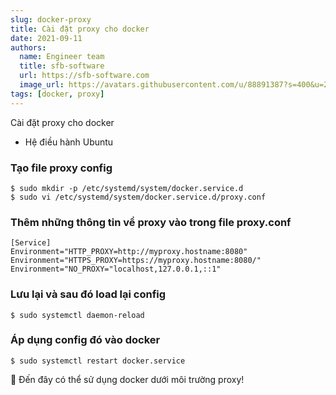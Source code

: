 ```yaml
---
slug: docker-proxy
title: Cài đặt proxy cho docker
date: 2021-09-11
authors:
  name: Engineer team
  title: sfb-software
  url: https://sfb-software.com
  image_url: https://avatars.githubusercontent.com/u/88891387?s=400&u=2b7e389a1744f8302586abf4eb739d02fee631f0&v=4
tags: [docker, proxy]
---
```

Cài đặt proxy cho docker
- Hệ điều hành Ubuntu

### Tạo file proxy config
```
$ sudo mkdir -p /etc/systemd/system/docker.service.d
$ sudo vi /etc/systemd/system/docker.service.d/proxy.conf
```
### Thêm những thông tin về proxy vào trong file proxy.conf
```
[Service]
Environment="HTTP_PROXY=http://myproxy.hostname:8080"
Environment="HTTPS_PROXY=https://myproxy.hostname:8080/"
Environment="NO_PROXY="localhost,127.0.0.1,::1"
```
### Lưu lại và sau đó load lại config
```
$ sudo systemctl daemon-reload
```

### Áp dụng config đó vào docker
```
$ sudo systemctl restart docker.service
```
🍻 Đến đây có thể sử dụng docker dưới môi trường proxy!
